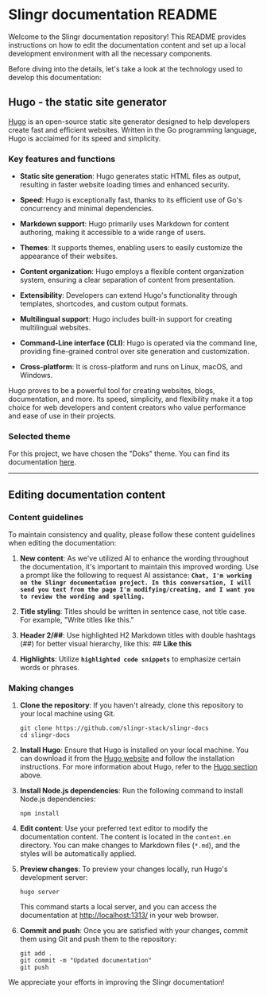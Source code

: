 # Slingr documentation README

Welcome to the Slingr documentation repository! This README provides instructions on how to edit the documentation content and set up a local development environment with all the necessary components.

Before diving into the details, let's take a look at the technology used to develop this documentation:

## Hugo - the static site generator

[Hugo](https://gohugo.io/) is an open-source static site generator designed to help developers create fast and efficient websites. Written in the Go programming language, Hugo is acclaimed for its speed and simplicity.

### Key features and functions

- **Static site generation**: Hugo generates static HTML files as output, resulting in faster website loading times and enhanced security.

- **Speed**: Hugo is exceptionally fast, thanks to its efficient use of Go's concurrency and minimal dependencies.

- **Markdown support**: Hugo primarily uses Markdown for content authoring, making it accessible to a wide range of users.

- **Themes**: It supports themes, enabling users to easily customize the appearance of their websites.

- **Content organization**: Hugo employs a flexible content organization system, ensuring a clear separation of content from presentation.

- **Extensibility**: Developers can extend Hugo's functionality through templates, shortcodes, and custom output formats.

- **Multilingual support**: Hugo includes built-in support for creating multilingual websites.

- **Command-Line interface (CLI)**: Hugo is operated via the command line, providing fine-grained control over site generation and customization.

- **Cross-platform**: It is cross-platform and runs on Linux, macOS, and Windows.

Hugo proves to be a powerful tool for creating websites, blogs, documentation, and more. Its speed, simplicity, and flexibility make it a top choice for web developers and content creators who value performance and ease of use in their projects.

### Selected theme

For this project, we have chosen the "Doks" theme. You can find its documentation [here](https://getdoks.org/).

---

## Editing documentation content

### Content guidelines

To maintain consistency and quality, please follow these content guidelines when editing the documentation:

1. **New content**: As we've utilized AI to enhance the wording throughout the documentation, it's important to maintain this improved wording. Use a prompt like the following to request AI assistance: **`Chat, I'm working on the Slingr documentation project. In this conversation, I will send you text from the page I'm modifying/creating, and I want you to review the wording and spelling.`**

2. **Title styling**: Titles should be written in sentence case, not title case. For example, "Write titles like this."

3. **Header 2/##**: Use highlighted H2 Markdown titles with double hashtags (##) for better visual hierarchy, like this: ## **Like this**

4. **Highlights**: Utilize **`highlighted code snippets`** to emphasize certain words or phrases.

### Making changes

1. **Clone the repository**: If you haven't already, clone this repository to your local machine using Git.
    ```shell
    git clone https://github.com/slingr-stack/slingr-docs
    cd slingr-docs
    ```

2. **Install Hugo**: Ensure that Hugo is installed on your local machine. You can download it from the [Hugo website](https://gohugo.io/getting-started/installing/) and follow the installation instructions. For more information about Hugo, refer to the [Hugo section](#hugo) above.

3. **Install Node.js dependencies**: Run the following command to install Node.js dependencies:
    ```shell
    npm install
    ```

4. **Edit content**: Use your preferred text editor to modify the documentation content. The content is located in the `content.en` directory. You can make changes to Markdown files (`*.md`), and the styles will be automatically applied.

5. **Preview changes**: To preview your changes locally, run Hugo's development server:
    ```shell
    hugo server
    ```
   This command starts a local server, and you can access the documentation at [http://localhost:1313/](http://localhost:1313/) in your web browser.

6. **Commit and push**: Once you are satisfied with your changes, commit them using Git and push them to the repository:
    ```shell
    git add .
    git commit -m "Updated documentation"
    git push
    ```

We appreciate your efforts in improving the Slingr documentation!
